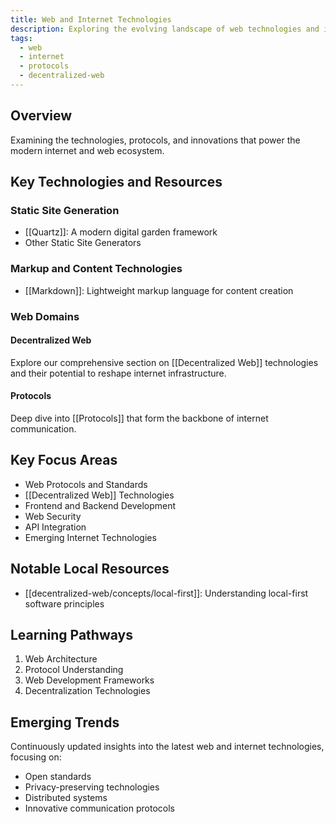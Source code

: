 ```yaml
---
title: Web and Internet Technologies
description: Exploring the evolving landscape of web technologies and internet protocols
tags:
  - web
  - internet
  - protocols
  - decentralized-web
---
```


## Overview

Examining the technologies, protocols, and innovations that power the modern internet and web ecosystem.

## Key Technologies and Resources

### Static Site Generation

- [[Quartz]]: A modern digital garden framework
- Other Static Site Generators

### Markup and Content Technologies

- [[Markdown]]: Lightweight markup language for content creation

### Web Domains

#### Decentralized Web

Explore our comprehensive section on [[Decentralized Web]] technologies and their potential to reshape internet infrastructure.

#### Protocols

Deep dive into [[Protocols]] that form the backbone of internet communication.

## Key Focus Areas

- Web Protocols and Standards
- [[Decentralized Web]] Technologies
- Frontend and Backend Development
- Web Security
- API Integration
- Emerging Internet Technologies

## Notable Local Resources

- [[decentralized-web/concepts/local-first]]: Understanding local-first software principles

## Learning Pathways

1. Web Architecture
2. Protocol Understanding
3. Web Development Frameworks
4. Decentralization Technologies

## Emerging Trends

Continuously updated insights into the latest web and internet technologies, focusing on:

- Open standards
- Privacy-preserving technologies
- Distributed systems
- Innovative communication protocols
